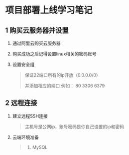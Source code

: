 # 项目部署上线学习笔记

## 1 购买云服务器并设置

1. 通过阿里云购买云服务器

2. 购买成功之后记得设置linux相关的密码账号

3. 设置安全组

   > 保证22端口所有的ip开放（0.0.0.0/0）
   >
   > 并添加相应的端口  例如： 80  3306  6379

## 2 远程连接

1. 建立远程SSH连接

   > 主机号是公网ip，账号密码是你自己设置的ip和密码

2. 云端环境准备

   > 1. MySQL